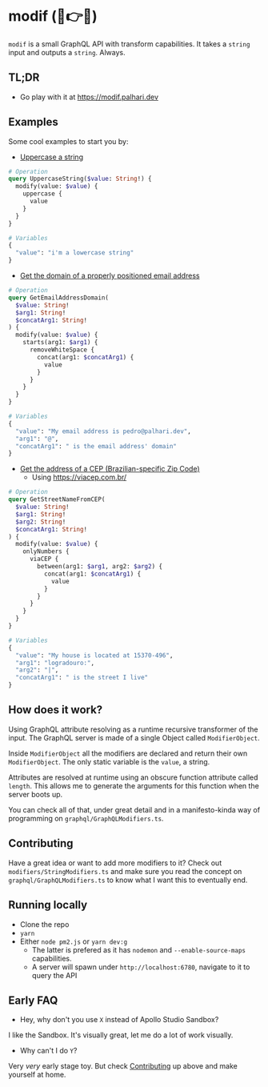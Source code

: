 # **modif** (🍖👉🥪)

`modif` is a small GraphQL API with transform capabilities. It takes a `string` input and outputs a `string`. Always.

## TL;DR

- Go play with it at https://modif.palhari.dev

## Examples

Some cool examples to start you by:

- [Uppercase a string](https://studio.apollographql.com/sandbox/explorer?endpoint=https%3A%2F%2Fmodif.palhari.dev%2F&explorerURLState=N4IgJg9gxgrgtgUwHYBcQC4QEcYIE4CeABAKoAOZ%2BUAhgM4IDKKeAlkgOYAUAJAG7UAbXOiJNWHAIQBKIsAA6SIkTgQwLAGYFO-IQhF9BuGfMVKiMClToJZCs2Z247ZgL7O3SFyAA0Ifq2oAIwEEWgwQEyU5P0MEaJFolgByOCJqIgEIAHcreiJaZjZ2aIUvFyA)

```graphql
# Operation
query UppercaseString($value: String!) {
  modify(value: $value) {
    uppercase {
      value
    }
  }
}

# Variables
{
  "value": "i'm a lowercase string"
}
```

- [Get the domain of a properly positioned email address](https://studio.apollographql.com/sandbox/explorer?endpoint=https%3A%2F%2Fmodif.palhari.dev%2F&explorerURLState=N4IgJg9gxgrgtgUwHYBcQC4QEcYIE4CeABAOIIoCicAhgJYA2AgmGHggM7sAiENtSACgA6SIkQAkAN2r1c6IgGUUefgHMAhCLHjqeVQEZ5SlUg1aJUCEijUUjPYcXK1mpAEoiwc3AhhaAMwIBaVkEeSkZXA8vUTEidhRdFHYBXQNwtP1o8ziiNh9JBAB1AAtaFAQFAAdqKARPHNyiS2tbVIdwlps7B2zYpriQ3EbcgF8RonH%2ByfMpqZAAGhBpFWoAI3oODBAYsSFlyIR9%2BX2AWWIEPnoiahY2TiJadiIqhFYIAAEa%2BhLdWgA6MAIST7BbmfaZY5EfYfUHgkBdWz2AxQ-aPZ4oEr1S50a63VgcdgAciIkD4SH2IlGIFGQA)

```graphql
# Operation
query GetEmailAddressDomain(
  $value: String!
  $arg1: String!
  $concatArg1: String!
) {
  modify(value: $value) {
    starts(arg1: $arg1) {
      removeWhiteSpace {
        concat(arg1: $concatArg1) {
          value
        }
      }
    }
  }
}

# Variables
{
  "value": "My email address is pedro@palhari.dev",
  "arg1": "@",
  "concatArg1": " is the email address' domain"
}
```

- [Get the address of a CEP (Brazilian-specific Zip Code)](https://studio.apollographql.com/sandbox/explorer?endpoint=https%3A%2F%2Fmodif.palhari.dev%2F&explorerURLState=N4IgJg9gxgrgtgUwHYBcQC4QEcYIE4CeABAOIIoDKKeC5AcgIaIBieEcAwgKIAKAFAB0kRIgBIAbgwA2udESp4AlkgDmAQiEjRDPCoCMchcvWaxOlQCZD1YxuFioEJFAYoAgroPybquwEoiYFM4CDBFADMCPkkZBDkJaVwAoPsRJykCOngAI3wAZ0DTERFxRQZuHkLU4pFclAB3WiQ%2Bcy9tTwAaInMrM10LZKKa4sdnVxbPeNGXd09B6uHimNwhxYBfVeKNhaJtmr3doW2QDpBJJQZsqQQ8jBAUkQEzxIQnuSeAWWIACwgYPIQREUBSk0FcCDA3RQRD0AFYAMwAdgADABaAAsAE4AGxPDqmJ6tN5EJ6glR4BiQGBsdB4gkgHrEp4AHzp9ie01cHn0TJAQIKKG%2BgLy1Fo0IAkkQpIpxK8QEcQGsgA)
  - Using https://viacep.com.br/

```graphql
# Operation
query GetStreetNameFromCEP(
  $value: String!
  $arg1: String!
  $arg2: String!
  $concatArg1: String!
) {
  modify(value: $value) {
    onlyNumbers {
      viaCEP {
        between(arg1: $arg1, arg2: $arg2) {
          concat(arg1: $concatArg1) {
            value
          }
        }
      }
    }
  }
}

# Variables
{
  "value": "My house is located at 15370-496",
  "arg1": "logradouro:",
  "arg2": "|",
  "concatArg1": " is the street I live"
}
```

## How does it work?

Using GraphQL attribute resolving as a runtime recursive transformer of the input. The GraphQL server is made of a single Object called `ModifierObject`.

Inside `ModifierObject` all the modifiers are declared and return their own `ModifierObject`. The only static variable is the `value`, a string.

Attributes are resolved at runtime using an obscure function attribute called `length`. This allows me to generate the arguments for this function when the server boots up.

You can check all of that, under great detail and in a manifesto-kinda way of programming on `graphql/GraphQLModifiers.ts`.

## Contributing

Have a great idea or want to add more modifiers to it? Check out `modifiers/StringModifiers.ts` and make sure you read the concept on `graphql/GraphQLModifiers.ts` to know what I want this to eventually end.

## Running locally

- Clone the repo
- `yarn`
- Either `node pm2.js` or `yarn dev:g`
  - The latter is prefered as it has `nodemon` and `--enable-source-maps` capabilities.
  - A server will spawn under `http://localhost:6780`, navigate to it to query the API

## Early FAQ

- Hey, why don't you use `X` instead of Apollo Studio Sandbox?

I like the Sandbox. It's visually great, let me do a lot of work visually.

- Why can't I do `Y`?

Very _very_ early stage toy. But check [Contributing](#contributing) up above and make yourself at home.
